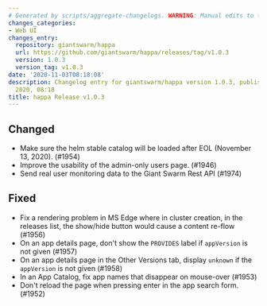 ```yaml
---
# Generated by scripts/aggregate-changelogs. WARNING: Manual edits to this files will be overwritten.
changes_categories:
- Web UI
changes_entry:
  repository: giantswarm/happa
  url: https://github.com/giantswarm/happa/releases/tag/v1.0.3
  version: 1.0.3
  version_tag: v1.0.3
date: '2020-11-03T08:18:08'
description: Changelog entry for giantswarm/happa version 1.0.3, published on 03 November
  2020, 08:18
title: happa Release v1.0.3
---
```


## Changed

- Make sure the helm stable catalog will be loaded after EOL (November 13, 2020). (#1954)
- Improve the usability of the admin-only users page. (#1946)
- Send real user monitoring data to the Giant Swarm Rest API (#1974)

## Fixed

- Fix a rendering problem in MS Edge where in cluster creation, in the releases list, the show/hide button would cause a content re-flow (#1956)
- On an app details page, don't show the `PROVIDES` label if `appVersion` is not given (#1957)
- On an app details page in the Other Versions tab, display `unknown` if the `appVersion` is not given (#1958)
- In an App Catalog, fix app names that disappear on mouse-over (#1953)
- Don't reload the page when pressing enter in the app search form. (#1952)

